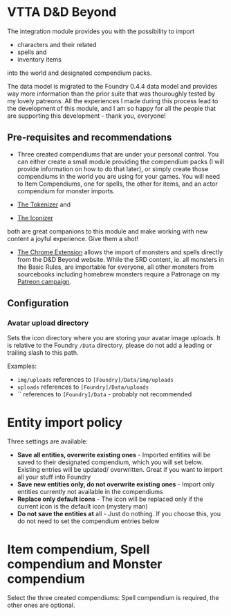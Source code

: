 # VTTA D&D Beyond

The integration module provides you with the possibility to import

- characters and their related
- spells and
- inventory items

into the world and designated compendium packs.

The data model is migrated to the Foundry 0.4.4 data model and provides way more information than the prior suite that was thouroughly tested by my lovely patreons. All the experiences I made during this process lead to the development of this module, and I am so happy for all the people that are supporting this development - thank you, everyone!

## Pre-requisites and recommendations

- Three created compendiums that are under your personal control. You can either create a small module providing the compendium packs (I will provide information on how to do that later), or simply create those compendiums in the world you are using for your games. You will need to Item Compendiums, one for spells, the other for items, and an actor compendium for monster imports.

- [The Tokenizer](https://www.vttassets.com/asset/vtta-tokenizer) and
- [The Iconizer](https://www.vttassets.com/asset/vtta-iconizer)

both are great companions to this module and make working with new content a joyful experience. Give them a shot!

- [The Chrome Extension](https://www.vttassets.com/asset/vtta-dndbeyond) allows the import of monsters and spells directly from the D&D Beyond website. While the SRD content, ie. all monsters in the Basic Rules, are importable for everyone, all other monsters from sourcebooks including homebrew monsters require a Patronage on my [Patreon campaign](https://www.patreon.com/join/vttassets).


## Configuration

### Avatar upload directory

Sets the icon directory where you are storing your avatar image uploads. It is relative to the Foundry `/Data` directory, please do not add a leading or trailing slash to this path.

Examples:

- `img/uploads` references to `[Foundry]/Data/img/uploads`
- `uploads` references to `[Foundry]/Data/uploads`
- `` references to `[Foundry]/Data` - probably not recommended

# Entity import policy

Three settings are available:

- **Save all entities, overwrite existing ones** - Imported entities will be saved to their designated compendium, which you will set below. Existing entries will be updated/ overwritten. Great if you want to import all your stuff into Foundry
- **Save new entities only, do not overwrite existing ones** - Import only entities currently not available in the compendiums
- **Replace only default icons** - The icon will be replaced only if the current icon is the default icon (mystery man)
- **Do not save the entities at** all - Just do nothing. If you choose this, you do not need to set the compendium entries below

# Item compendium, Spell compendium and Monster compendium

Select the three created compendiums: Spell compendium is required, the other ones are optional.
